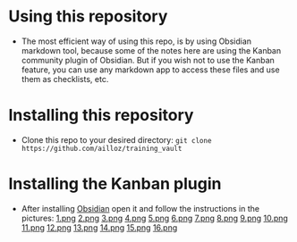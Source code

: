 # Using this repository
- The most efficient way of using this repo, is by using Obsidian markdown tool, because some of the notes here are using the Kanban community plugin of Obsidian. But if you wish not to use the Kanban feature, you can use any markdown app to access these files and use them as checklists, etc.
# Installing this repository
- Clone this repo to your desired directory:
	``` git clone https://github.com/ailloz/training_vault ```
# Installing the Kanban plugin
- After installing [Obsidian](https://obsidian.md/) open it and follow the instructions in the pictures:
[1.png](https://github.com/ailloz/training/tree/master/readme%20pictures/)
[2.png](https://github.com/ailloz/training/tree/master/readme%20pictures/)
[3.png](https://github.com/ailloz/training/tree/master/readme%20pictures/)
[4.png](https://github.com/ailloz/training/tree/master/readme%20pictures/)
[5.png](https://github.com/ailloz/training/tree/master/readme%20pictures/)
[6.png](https://github.com/ailloz/training/tree/master/readme%20pictures/)
[7.png](https://github.com/ailloz/training/tree/master/readme%20pictures/)
[8.png](https://github.com/ailloz/training/tree/master/readme%20pictures/)
[9.png](https://github.com/ailloz/training/tree/master/readme%20pictures/)
[10.png](https://github.com/ailloz/training/tree/master/readme%20pictures/)
[11.png](https://github.com/ailloz/training/tree/master/readme%20pictures/)
[12.png](https://github.com/ailloz/training/tree/master/readme%20pictures/)
[13.png](https://github.com/ailloz/training/tree/master/readme%20pictures/)
[14.png](https://github.com/ailloz/training/tree/master/readme%20pictures/)
[15.png](https://github.com/ailloz/training/tree/master/readme%20pictures/)
[16.png](https://github.com/ailloz/training/tree/master/readme%20pictures/)
